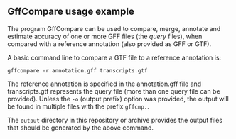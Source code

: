 ## GffCompare usage example

The program GffCompare can be used to compare, merge, annotate and estimate 
accuracy of one or more GFF files (the *query* files), when compared with a 
reference annotation (also provided as GFF or GTF). 

A basic command line to compare a GTF file to a reference annotation is:
```
gffcompare -r annotation.gff transcripts.gtf
```

The reference annotation is specified in the annotation.gff file and 
transcripts.gtf represents the query file (more than one query file can 
be provided). Unless the `-o` (output prefix) option was provided, 
the output will be found in multiple files with the prefix `gffcmp.`.

The `output` directory in this repository or archive provides the 
output files that should be generated by the above command.
